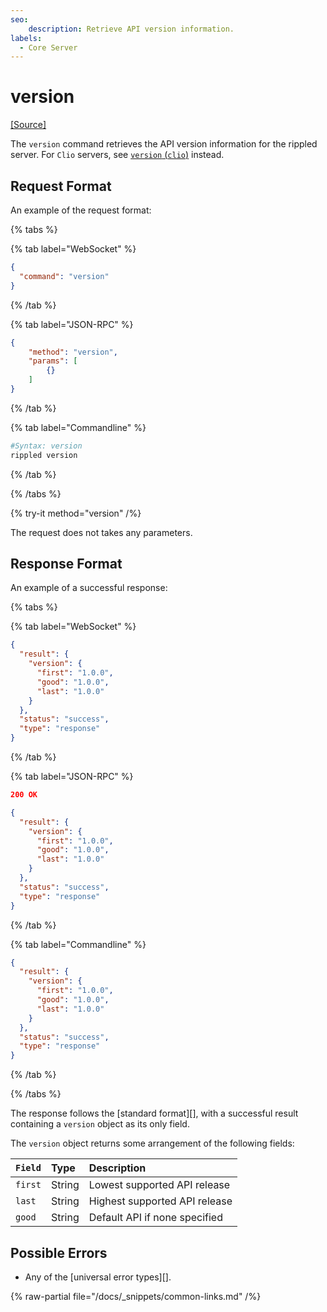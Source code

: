 ```yaml
---
seo:
    description: Retrieve API version information.
labels:
  - Core Server
---
```

# version

[[Source]](https://github.com/XRPLF/rippled/blob/develop/src/ripple/beast/core/SemanticVersion.cpp "Source")

The `version` command retrieves the API version information for the rippled server. For `Clio` servers, see [`version` (`clio`)](../clio-methods/version.md) instead.


## Request Format
An example of the request format:

{% tabs %}

{% tab label="WebSocket" %}
```json
{
  "command": "version"
}
```
{% /tab %}

{% tab label="JSON-RPC" %}
```json
{
    "method": "version",
    "params": [
        {}
    ]
}
```
{% /tab %}

{% tab label="Commandline" %}
```sh
#Syntax: version
rippled version
```
{% /tab %}

{% /tabs %}

{% try-it method="version" /%}

The request does not takes any parameters.

## Response Format

An example of a successful response:

{% tabs %}

{% tab label="WebSocket" %}
```json
{
  "result": {
    "version": {
      "first": "1.0.0",
      "good": "1.0.0",
      "last": "1.0.0"
    }
  },
  "status": "success",
  "type": "response"
}
```
{% /tab %}

{% tab label="JSON-RPC" %}
```json
200 OK

{
  "result": {
    "version": {
      "first": "1.0.0",
      "good": "1.0.0",
      "last": "1.0.0"
    }
  },
  "status": "success",
  "type": "response"
}
```
{% /tab %}

{% tab label="Commandline" %}
```json
{
  "result": {
    "version": {
      "first": "1.0.0",
      "good": "1.0.0",
      "last": "1.0.0"
    }
  },
  "status": "success",
  "type": "response"
}
```
{% /tab %}

{% /tabs %}

The response follows the [standard format][], with a successful result containing a `version` object as its only field.

The `version` object returns some arrangement of the following fields:

| `Field`  | Type   | Description                   |
|:---------|:-------|:------------------------------|
| `first`  | String | Lowest supported API release  |
| `last`   | String | Highest supported API release |
| `good`   | String | Default API if none specified |

## Possible Errors

* Any of the [universal error types][].

{% raw-partial file="/docs/_snippets/common-links.md" /%}
